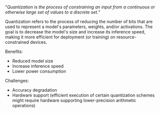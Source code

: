 
"*Quantization is the process of constraining an input from a continuous or otherwise large set of values to a discrete set.*"

Quantization refers to the process of reducing the number of bits that are used to represent a model's parameters, weights, and/or activations. The goal is to decrease the model's size and increase its inference speed, making it more efficient for deployment (or training) on resource-constrained devices.

Benefits:
- Reduced model size
- Increase inference speed
- Lower power consumption

Challenges:
- Accuracy degradation
- Hardware support (efficient execution of certain quantization schemes might require hardware supporting lower-precision arithmetic operations)

